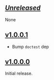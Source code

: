 ## [_Unreleased_](https://github.com/freckle/nonempty-zipper/compare/v1.0.0.0...main)

None

## [v1.0.0.1](https://github.com/freckle/nonempty-zipper/compare/v1.0.0.1...main)

 - Bump `doctest` dep

## [v1.0.0.0](https://github.com/freckle/nonempty-zipper/tree/v1.0.0.0)

Initial release.
